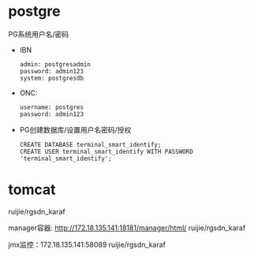 # postgre

PG系统用户名/密码

- IBN

  ```shell
  admin: postgresadmin
  password: admin123
  system: postgresdb
  ```

- ONC: 

  ```shell
  username: postgres
  password: admin123
  ```

- PG创建数据库/设置用户名密码/授权

  ```shell
  CREATE DATABASE terminal_smart_identify;
  CREATE USER terminal_smart_identify WITH PASSWORD 'terminal_smart_identify';
  ```

# tomcat

ruijie/rgsdn_karaf

manager容器: http://172.18.135.141:18181/manager/html/	ruijie/rgsdn_karaf

jmx监控：172.18.135.141:58089 	ruijie/rgsdn_karaf